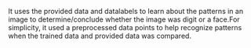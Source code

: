 It uses the provided data and datalabels to learn about the patterns in an image to determine/conclude whether the image was digit or a face.For simplicity, it used a preprocessed data points to help recognize patterns when the trained data and provided data was compared.
